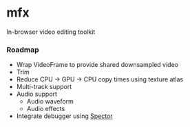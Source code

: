 # mfx
In-browser video editing toolkit


### Roadmap
- Wrap VideoFrame to provide shared downsampled video
- Trim
- Reduce CPU → GPU → CPU copy times using texture atlas
- Multi-track support
- Audio support
  - Audio waveform
  - Audio effects
- Integrate debugger using [Spector](https://github.com/BabylonJS/Spector.js?tab=readme-ov-file#use-as-a-script-reference)